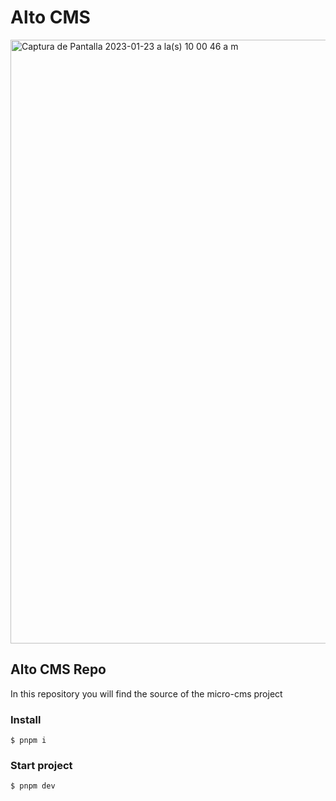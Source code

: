 # Alto CMS

<img width="966" alt="Captura de Pantalla 2023-01-23 a la(s) 10 00 46 a  m" src="https://slug.vercel.app/s/fsDXGd">

## Alto CMS Repo
 
In this repository you will find the source of the micro-cms project

### Install
```
$ pnpm i
```

### Start project

```
$ pnpm dev
```
